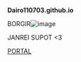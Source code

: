 **Dairo110703.github.io**

BORGIR![image](https://user-images.githubusercontent.com/118332088/202355834-5014b339-7ddb-41cb-92dc-2121966ffa48.png)


JANREI SUPOT <3


[PORTAL](https://jhsportal.adnu.edu.ph) 
